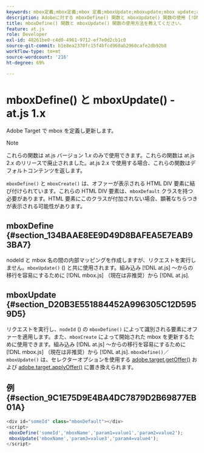 ```yaml
---
keywords: mbox定義;mbox定義;mbox 定義;mboxUpdate;mboxupdate;mbox update;at.js;関数
description: Adobeに対する mboxDefine() 関数と mboxUpdate() 関数の使用 [!DNL Target] at.js JavaScript ライブラリを使用して、mbox を定義または更新します。 (at.js 1.x)
title: mboxDefine() 関数と mboxUpdate() 関数の使用方法を教えてください。
feature: at.js
role: Developer
exl-id: 48261be0-c4d0-4961-9712-ef7e0d2cb1c0
source-git-commit: b1e8ea2370fc15f4bfcd960ab2960cafe2db92b8
workflow-type: tm+mt
source-wordcount: '216'
ht-degree: 69%

---
```


# mboxDefine() と mboxUpdate() - at.js 1.x

Adobe Target で mbox を定義し更新します。

>[!NOTE]
>
>これらの関数は at.js バージョン 1.*x* のみで使用できます。これらの関数は at.js 2.x のリリースで廃止されました。at.js 2.x で使用する場合、これらの関数はデフォルトコンテンツを返します。

`mboxDefine()` と `mboxCreate()` は、オファーが表示される HTML DIV 要素に結び付けられています。これらの HTML DIV 要素は、`mboxDefault` クラスを持つ必要があります。HTML 要素にこのクラスが付加されない場合、顕著なちらつきが表示される可能性があります。

## mboxDefine {#section_134BAAE8EE9D49D8BAFEA5E7EAB93BA7}

nodeId と mbox 名の間の内部マッピングを作成しますが、リクエストを実行しません。`mboxUpdate()` () と共に使用されます。組み込み [!DNL at.js] ～からの移行を容易にするために [!DNL mbox.js] （現在は非推奨）から [!DNL at.js].

## mboxUpdate {#section_D20B3E551884452A996305C12D5959D5}

リクエストを実行し、`nodeId` () の `mboxDefine()` によって識別される要素にオファーを適用します。また、`mboxCreate` によって開始された mbox を更新するために使用できます。組み込み [!DNL at.js] ～からの移行を容易にするために [!DNL mbox.js] （現在は非推奨）から [!DNL at.js]. `mboxDefine()`／`mboxUpdate()` は、セレクターオプションを使用する [adobe.target.getOffer()](https://developer.adobe.com/target/implement/client-side/atjs/atjs-functions/adobe-target-getoffer/) および [adobe.target.applyOffer()](https://developer.adobe.com/target/implement/client-side/atjs/atjs-functions/adobe-target-applyoffer/) に置き換えられます。

## 例 {#section_9C1E75D9E4BA4DC7879D2B69877EB01A}

```javascript
<div id="someId" class="mboxDefault"></div> 
<script> 
 mboxDefine('someId','mboxName','param1=value1','param2=value2'); 
 mboxUpdate('mboxName','param3=value3','param4=value4'); 
</script>
```
